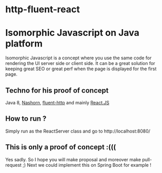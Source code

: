http-fluent-react
=================

# Isomorphic Javascript on Java platform

Isomorphic Javascript is a concept where you use the same code for rendering the UI server side or client side. It can be a great solution for keeping great SEO or great perf when the page is displayed for the first page.

## Techno for his proof of concept 

Java 8, [Nashorn](http://www.oracle.com/technetwork/articles/java/jf14-nashorn-2126515.html), [fluent-http](https://github.com/CodeStory/fluent-http) and mainly [React.JS](http://facebook.github.io/react/)

## How to run ?

Simply run as the ReactServer class and go to http://localhost:8080/

## This is only a proof of concept :(((

Yes sadly. So I hope you will make proposal and moreover make pull-request ;)
Next we could implement this on Spring Boot for example !
